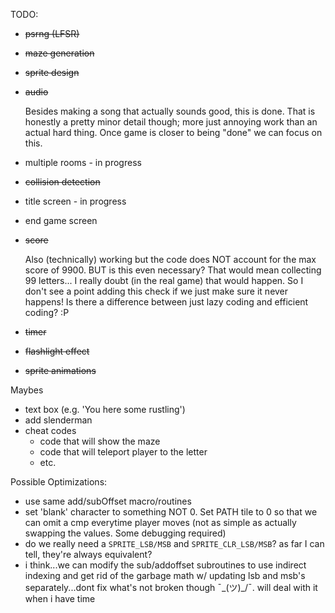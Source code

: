 TODO:
- ~~psrng (LFSR)~~
- ~~maze generation~~
- ~~sprite design~~
- ~~audio~~

  Besides making a song that actually sounds good, this is done.
  That is honestly a pretty minor detail though; more just annoying work than an actual hard thing. 
  Once game is closer to being "done" we can focus on this.
  
- multiple rooms - in progress

- ~~collision detection~~
- title screen - in progress
- end game screen
- ~~score~~

  Also (technically) working but the code does NOT account for the max score of 9900. BUT is this even necessary? That would mean collecting 99 letters... I really doubt (in the real game) that would happen. So I don't see a point adding this check if we just make sure it never happens! Is there a difference between just lazy coding and efficient coding? :P

- ~~timer~~
- ~~flashlight effect~~
- ~~sprite animations~~

Maybes
- text box (e.g. 'You here some rustling')
- add slenderman
- cheat codes
  - code that will show the maze
  - code that will teleport player to the letter
  - etc.

Possible Optimizations:
- use same add/subOffset macro/routines
- set 'blank' character to something NOT 0. Set PATH tile to 0 so that we can omit a
  cmp everytime player moves (not as simple as actually swapping the values. Some 
  debugging required) 
- do we really need a `SPRITE_LSB/MSB` and `SPRITE_CLR_LSB/MSB`? as far I can tell, they're always equivalent?
- i think...we can modify the sub/addoffset subroutines to use indirect indexing and get rid of the garbage math w/ updating lsb and msb's separately...dont fix what's not broken though ¯\_(ツ)_/¯. will deal with it when i have time
